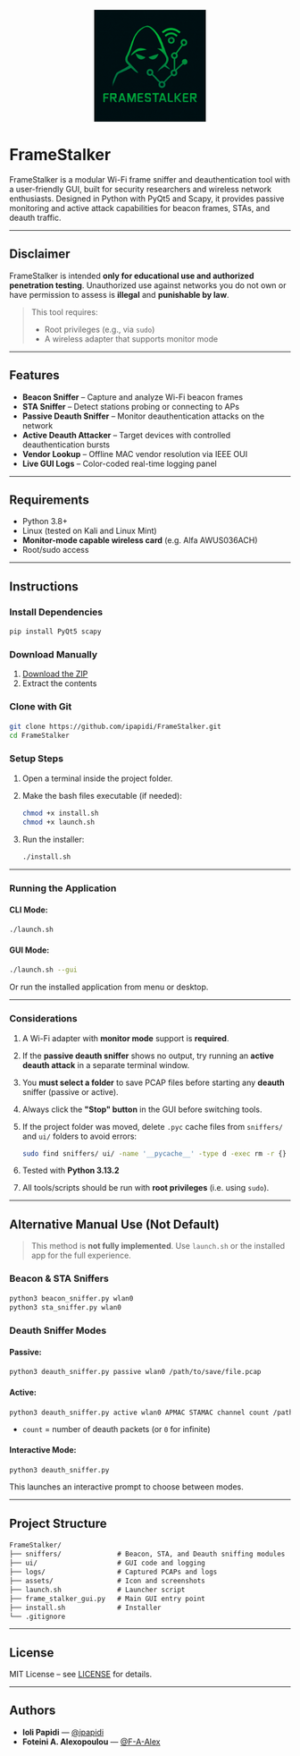 <p align="center">
  <img src="assets/icon.png" width="200">
</p>

# FrameStalker

FrameStalker is a modular Wi-Fi frame sniffer and deauthentication tool with a user-friendly GUI, built for security researchers and wireless network enthusiasts. Designed in Python with PyQt5 and Scapy, it provides passive monitoring and active attack capabilities for beacon frames, STAs, and deauth traffic.

---

## Disclaimer

FrameStalker is intended **only for educational use and authorized penetration testing**.
Unauthorized use against networks you do not own or have permission to assess is **illegal** and **punishable by law**.

> This tool requires:
>
> * Root privileges (e.g., via `sudo`)
> * A wireless adapter that supports monitor mode

---

## Features

*  **Beacon Sniffer** – Capture and analyze Wi-Fi beacon frames
*  **STA Sniffer** – Detect stations probing or connecting to APs
*  **Passive Deauth Sniffer** – Monitor deauthentication attacks on the network
*  **Active Deauth Attacker** – Target devices with controlled deauthentication bursts
*  **Vendor Lookup** – Offline MAC vendor resolution via IEEE OUI
*  **Live GUI Logs** – Color-coded real-time logging panel

---

## Requirements

* Python 3.8+
* Linux (tested on Kali and Linux Mint)
* **Monitor-mode capable wireless card** (e.g. Alfa AWUS036ACH)
* Root/sudo access

---

## Instructions

### Install Dependencies

```bash
pip install PyQt5 scapy
```

### Download Manually

1. [Download the ZIP](https://github.com/ipapidi/FrameStalker/archive/refs/heads/main.zip)
2. Extract the contents

### Clone with Git 

```bash
git clone https://github.com/ipapidi/FrameStalker.git
cd FrameStalker
```

### Setup Steps

1. Open a terminal inside the project folder.

2. Make the bash files executable (if needed):

   ```bash
   chmod +x install.sh
   chmod +x launch.sh
   ```

3. Run the installer:

   ```bash
   ./install.sh
   ```
---

### Running the Application

#### CLI Mode:

```bash
./launch.sh
```

#### GUI Mode:

```bash
./launch.sh --gui
```

Or run the installed application from menu or desktop.

---

### Considerations

1. A Wi-Fi adapter with **monitor mode** support is **required**.
2. If the **passive deauth sniffer** shows no output, try running an **active deauth attack** in a separate terminal window.
3. You **must select a folder** to save PCAP files before starting any **deauth** sniffer (passive or active).
4. Always click the **"Stop" button** in the GUI before switching tools.
5. If the project folder was moved, delete `.pyc` cache files from `sniffers/` and `ui/` folders to avoid errors:

   ```bash
   sudo find sniffers/ ui/ -name '__pycache__' -type d -exec rm -r {} +
   ```
6. Tested with **Python 3.13.2**
7. All tools/scripts should be run with **root privileges** (i.e. using `sudo`).

---

## Alternative Manual Use (Not Default)

>  This method is **not fully implemented**. Use `launch.sh` or the installed app for the full experience.

### Beacon & STA Sniffers

```bash
python3 beacon_sniffer.py wlan0
python3 sta_sniffer.py wlan0
```

### Deauth Sniffer Modes

#### Passive:

```bash
python3 deauth_sniffer.py passive wlan0 /path/to/save/file.pcap
```

#### Active:

```bash
python3 deauth_sniffer.py active wlan0 APMAC STAMAC channel count /path/to/save/file.pcap
```

* `count` = number of deauth packets (or `0` for infinite)

#### Interactive Mode:

```bash
python3 deauth_sniffer.py
```

This launches an interactive prompt to choose between modes.

---

## Project Structure

```
FrameStalker/
├── sniffers/              # Beacon, STA, and Deauth sniffing modules
├── ui/                    # GUI code and logging
├── logs/                  # Captured PCAPs and logs
├── assets/                # Icon and screenshots
├── launch.sh              # Launcher script
├── frame_stalker_gui.py   # Main GUI entry point
├── install.sh             # Installer
└── .gitignore
```

---

## License

MIT License – see [LICENSE](LICENSE) for details.

---

## Authors 

* **Ioli Papidi** — [@ipapidi](https://github.com/ipapidi)
* **Foteini A. Alexopoulou** — [@F-A-Alex](https://github.com/F-A-Alex)
